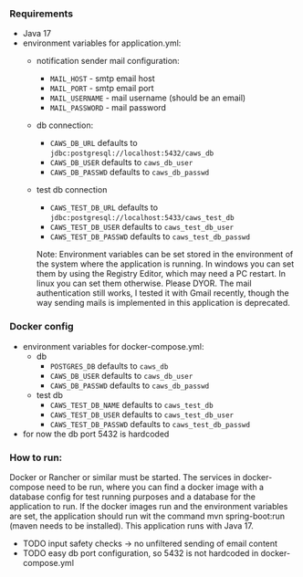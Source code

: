 ### Requirements

- Java 17
- environment variables for application.yml:
    - notification sender mail configuration:
        - `MAIL_HOST` - smtp email host
        - `MAIL_PORT` - smtp email port
        - `MAIL_USERNAME` - mail username (should be an email)
        - `MAIL_PASSWORD` - mail password
    - db connection:
        - `CAWS_DB_URL` defaults to `jdbc:postgresql://localhost:5432/caws_db`
        - `CAWS_DB_USER` defaults to `caws_db_user`
        - `CAWS_DB_PASSWD` defaults to `caws_db_passwd`
    - test db connection
        - `CAWS_TEST_DB_URL` defaults to `jdbc:postgresql://localhost:5433/caws_test_db`
        - `CAWS_TEST_DB_USER` defaults to `caws_test_db_user`
        - `CAWS_TEST_DB_PASSWD` defaults to `caws_test_db_passwd`

      Note: Environment variables can be set stored in the environment of the system where the application is running. In windows you can set them by using the Registry Editor, which may need a PC restart. In linux you can set them otherwise. Please DYOR. The mail authentication still works, I tested it with Gmail recently, though the way sending mails is implemented in this application is deprecated.

### Docker config

- environment variables for docker-compose.yml:
  - db
      - `POSTGRES_DB` defaults to `caws_db`
      - `CAWS_DB_USER` defaults to `caws_db_user`
      - `CAWS_DB_PASSWD` defaults to `caws_db_passwd`
  - test db
    - `CAWS_TEST_DB_NAME` defaults to `caws_test_db`
    - `CAWS_TEST_DB_USER` defaults to `caws_test_db_user`
    - `CAWS_TEST_DB_PASSWD` defaults to `caws_test_db_passwd`
- for now the db port 5432 is hardcoded

###  

### How to run:
 Docker or Rancher or similar must be started. The services in docker-compose need to be run, where you can find a docker image with a database config for test running purposes and a database for the application to run. If the docker images run and the environment variables are set, the application should run wit the command mvn spring-boot:run (maven needs to be installed). This application runs with Java 17.  

* TODO input safety checks -> no unfiltered sending of email content
* TODO easy db port configuration, so 5432 is not hardcoded in docker-compose.yml
